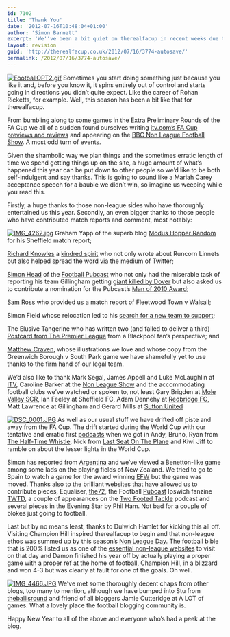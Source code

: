 ```yaml
---
id: 7102
title: 'Thank You'
date: '2012-07-16T10:48:04+01:00'
author: 'Simon Barnett'
excerpt: 'We''ve been a bit quiet on therealfacup in recent weeks due to other commitments. Well, this isn''t our real job you know? We''ll be back up and running in the new year when the FA Vase and/or Trophy will no doubt get our attention and we''ll hopefully be spreading our wings further afield.'
layout: revision
guid: 'http://therealfacup.co.uk/2012/07/16/3774-autosave/'
permalink: /2012/07/16/3774-autosave/
---
```


[![FootballOPT2.gif](http://lh5.ggpht.com/_3L4_Y2OBz2M/SrvpH9xaQiI/AAAAAAAAAt4/U4oD1dlr6MI/s320/FootballOPT2.png)](http://lh5.ggpht.com/_3L4_Y2OBz2M/SrvpH9xaQiI/AAAAAAAAAt4/U4oD1dlr6MI/w800/FootballOPT2.png) Sometimes you start doing something just because you like it and, before you know it, it spins entirely out of control and starts going in directions you didn’t quite expect. Like the career of Rohan Ricketts, for example. Well, this season has been a bit like that for therealfacup.

From bumbling along to some games in the Extra Preliminary Rounds of the FA Cup we all of a sudden found ourselves writing [itv.com’s FA Cup previews and reviews](http://www.itv.com/sport/football/facup/news/facup4throundqualifyingpreview/) and appearing on the [BBC Non League Football Show](http://news.bbc.co.uk/local/london/hi/tv_and_radio/newsid_8176000/8176112.stm). A most odd turn of events.

Given the shambolic way we plan things and the sometimes erratic length of time we spend getting things up on the site, a huge amount of what’s happened this year can be put down to other people so we’d like to be both self-indulgent and say thanks. This is going to sound like a Mariah Carey acceptance speech for a bauble we didn’t win, so imagine us weeping while you read this.

Firstly, a huge thanks to those non-league sides who have thoroughly entertained us this year. Secondly, an even bigger thanks to those people who have contributed match reports and comment, most notably:

[![IMG_4262.jpg](http://lh6.ggpht.com/_3L4_Y2OBz2M/TMQNBDiBCaI/AAAAAAAAC7I/f1H1g8D6pPE/s320/IMG_4262.jpg)](http://lh6.ggpht.com/_3L4_Y2OBz2M/TMQNBDiBCaI/AAAAAAAAC7I/f1H1g8D6pPE/w800/IMG_4262.jpg) Graham Yapp of the superb blog [Modus Hopper Random](http://www.modushopperrandom.blogspot.com/) for his Sheffield match report;

[Richard Knowles](http://twitter.com/#!/richthemaster) a [kindred spirit](http://runcorn2wembley.blogspot.com/) who not only wrote about Runcorn Linnets but also helped spread the word via the medium of Twitter;

[Simon Head](http://twitter.com/#!/simonhead) of the [Football Pubcast](http://footballpubcast.clubfans.co.uk/) who not only had the miserable task of reporting his team Gillingham getting [giant killed by Dover](http://therealfacup.co.uk/2010/11/07/karma-bites-back/) but also asked us to contribute a nomination for the Pubcast’s [Man of 2010 Award](http://footballpubcast.clubfans.co.uk/2010/12/18/men-of-2010-paul-robinson/);

[Sam Ross](http://samross-aspiringtobe.blogspot.com/) who provided us a match report of Fleetwood Town v Walsall;

Simon Field whose relocation led to his [search for a new team to support](http://therealfacup.co.uk/2010/09/26/lookingforlightning/);

The Elusive Tangerine who has written two (and failed to deliver a third) [Postcard from The Premier League](http://therealfacup.co.uk/2010/09/07/postcards-from-the-premier-league-2/) from a Blackpool fan’s perspective; and

[Matthew Craven](http://matthewcravenillustration.com/), whose illustrations we love and whose copy from the Greenwich Borough v South Park game we have shamefully yet to use thanks to the firm hand of our legal team.

We’d also like to thank Mark Segal, James Appell and Luke McLaughlin at [ITV](http://twitter.com/#!/itvfootball), Caroline Barker at the [Non League Show](http://news.bbc.co.uk/local/london/hi/tv_and_radio/newsid_8176000/8176112.stm) and the accommodating football clubs we’ve watched or spoken to, not least Gary Brigden at [Mole Valley SCR](http://www.pitchero.com/clubs/molevalleyscr/), Ian Feeley at Sheffield FC, Adam Dennehy at [Redbridge FC, ](http://www.redbridgefc.com/)Matt Lawrence at Gillingham and Gerard Mills at [Sutton United](http://www.suttonunited.net/)

[![DSC_0001.JPG](http://lh6.ggpht.com/_3L4_Y2OBz2M/TPOmKlYYezI/AAAAAAAADU4/thwWlgwRnc8/s320/DSC_0001.JPG)](http://lh6.ggpht.com/_3L4_Y2OBz2M/TPOmKlYYezI/AAAAAAAADU4/thwWlgwRnc8/w800/DSC_0001.JPG) As well as our usual stuff we have drifted off piste and away from the FA Cup. The drift started during the World Cup with our tentative and erratic first [podcasts](http://itunes.apple.com/gb/podcast/the-real-world-cup/id376720582) when we got in Andy, Bruno, Ryan from [The Half-Time Whistle](http://halftimewhistle.wordpress.com/), Nick from [Last Seat On The Plane](http://lastseatontheplane.wordpress.com/) and Kiwi Jiff to ramble on about the lesser lights in the World Cup.

Simon has reported from [Argentina](http://therealfacup.co.uk/2010/04/22/new-manager-saves-rivers-day/) and we’ve viewed a Benetton-like game among some lads on the playing fields of New Zealand. We tried to go to Spain to watch a game for the award winning [EFW](http://europeanfootballweekends.blogspot.com/) but the game was moved. Thanks also to the brilliant websites that have allowed us to contribute pieces, Equaliser, [the72](http://theseventytwo.com/football-league/championship/2010/12/18/ipswich-down-the-demise-of-suffolks-punch/), the Football [Pubcast](http://footballpubcast.clubfans.co.uk/2010/12/18/men-of-2010-paul-robinson/) Ipswich fanzine [TWTD](http://www.twtd.co.uk/news.php?storyid=16953), a couple of appearances on the [Two Footed Tackle](http://twofootedtackle.com/) podcast and several pieces in the Evening Star by Phil Ham. Not bad for a couple of blokes just going to football.

Last but by no means least, thanks to Dulwich Hamlet for kicking this all off. Visiting Champion Hill inspired therealfacup to begin and that non-league ethos was summed up by this season’s [Non League Day.](http://www.nonleagueday.co.uk/) The football bible that is 200% listed us as one of the [essential non-league websites](http://www.twohundredpercent.net/?p=8791) to visit on that day and Damon finished his year off by actually playing a proper game with a proper ref at the home of football, Champion Hill, in a blizzard and won 4-3 but was clearly at fault for one of the goals. Oh well.

[![IMG_4466.JPG](http://lh3.ggpht.com/_3L4_Y2OBz2M/SpxQqVERgJI/AAAAAAAAAWU/qbqgd2PhLqA/s320/IMG_4466.JPG)](http://lh3.ggpht.com/_3L4_Y2OBz2M/SpxQqVERgJI/AAAAAAAAAWU/qbqgd2PhLqA/w800/IMG_4466.JPG) We’ve met some thoroughly decent chaps from other blogs, too many to mention, although we have bumped into Stu from [theballisround](http://theballisround.co.uk/) and friend of all bloggers Jamie Cutteridge at A LOT of games. What a lovely place the football blogging community is.

Happy New Year to all of the above and everyone who’s had a peek at the blog.